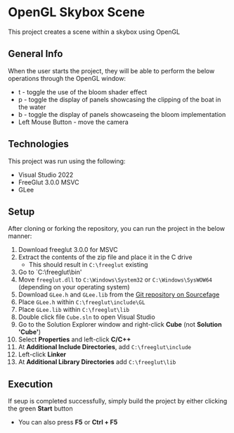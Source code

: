 # OpenGL Skybox Scene
This project creates a scene within a skybox using OpenGL

## General Info
When the user starts the project, they will be able to perform the below operations through the OpenGL window:
 * t - toggle the use of the bloom shader effect
 * p - toggle the display of panels showcasing the clipping of the boat in the water
 * b - toggle the display of panels showcaseing the bloom implementation
 * Left Mouse Button - move the camera

## Technologies
This project was run using the following:
* Visual Studio 2022
* FreeGlut 3.0.0 MSVC
* GLee

## Setup
After cloning or forking the repository, you can run the project in the below manner:
1. Download freeglut 3.0.0 for MSVC
2. Extract the contents of the zip file and place it in the C drive
   - This should result in `C:\freeglut` existing
3. Go to `C:\freeglut\bin'
4. Move `freeglut.dll` to `C:\Windows\System32` or `C:\Windows\SysWOW64` (depending on your operating system)
5. Download `GLee.h` and `GLee.lib` from the [Git repository on Sourcefage](https://sourceforge.net/p/glee/glee/ci/master/tree/)
6. Place `GLee.h` within `C:\freeglut\include\GL`
7. Place `GLee.lib` within `C:\freeglut\lib`
8. Double click file `Cube.sln` to open Visual Studio
9. Go to the Solution Explorer window and right-click **Cube** (not **Solution 'Cube'**)
10. Select **Properties** and left-click **C/C++**
11. At **Additional Include Directories**, add `C:\freeglut\include`
12. Left-click **Linker**
13. At **Additional Library Directories** add `C:\freeglut\lib`

## Execution
If seup is completed successfully, simply build the project by either clicking the green **Start** button
* You can also press **F5** or **Ctrl + F5**
